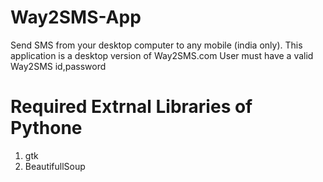 Way2SMS-App
=======

Send SMS from your desktop computer to any mobile (india only). 
This application is a desktop version of Way2SMS.com 
User must have a valid Way2SMS id,password

Required Extrnal Libraries of Pythone
==========
1. gtk
2. BeautifullSoup




